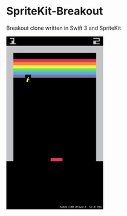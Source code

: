 # SpriteKit-Breakout
Breakout clone written in Swift 3 and SpriteKit

<img src="https://github.com/ismyhc/SpriteKit-Breakout/raw/master/screenshot.png" width="256">
